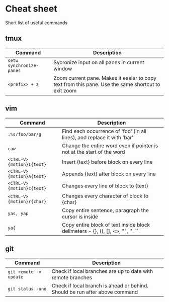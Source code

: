 # Cheat sheet

Short list of useful commands

## tmux

| Command                 | Description|
| ------------------------|------------|
| `setw synchronize-panes`|Sycronize input on all panes in current window|
|`<prefix> + z`|Zoom current pane. Makes it easier to copy text from this pane. Use the same shortcut to exit zoom|

## vim

|Command        |Description|
|---------------|-----------|
|`:%s/foo/bar/g`|Find each occurrence of 'foo' (in all lines), and replace it with 'bar'|
|`caw`          |Change the entire word even if pointer is not at the start of the word|
|`<CTRL-V>{motion}I{text}`|Insert {text} before block on every line|
|`<CTRL-V>{motion}A{text}`|Appends {text} after block on every line|
|`<CTRL-V>{motion}c{text}`|Changes every line of block to {text}|
|`<CTRL-V>{motion}r{char}`|Changes every character of block to {char}|
|`yas, yap`|Copy entire sentence, paragraph the cursor is inside|
|`ya{`|Copy entire block of text inside block delimeters - {}, (), [], <>, \"", ''. ``|

## git

| Command               | Description|
| ----------------------|------------|
| `git remote -v update`|Check if local branches are up to date with remote branches|
|`git status -uno`      |Check if local branch is ahead or behind. Should be run after above command|
